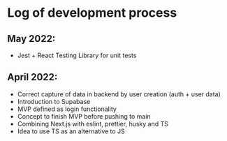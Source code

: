 # Log of development process

## May 2022:

-   Jest + React Testing Library for unit tests

## April 2022:

-   Correct capture of data in backend by user creation (auth + user data)
-   Introduction to Supabase
-   MVP defined as login functionality
-   Concept to finish MVP before pushing to main
-   Combining Next.js with eslint, prettier, husky and TS
-   Idea to use TS as an alternative to JS
